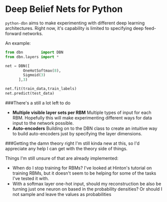 Deep Belief Nets for Python
===========================
`python-dbn` aims to make experimenting with different deep learning 
architectures. Right now, it's capability is limited to specifying deep 
feed-forward networks. 

An example:
```python
from dbn        import DBN
from dbn.layers import *

net = DBN([
		OneHotSoftmax(8),
		Sigmoid(3)
	  ],3)

net.fit(train_data,train_labels)
net.predict(test_data)
```

###There's a still a lot left to do
- **Multiple visible layer sets per RBM**
  Multiple types of input for each RBM. Hopefully this will make
  experimenting different ways for data input to the network possible.
- **Auto-encoders**
  Building on to the DBN class to create an intuitive way to
  build auto-encoders just by specifying the layer dimensions.

###Getting the damn theory right
I'm still kinda new at this, so I'd appreciate any help I can get with the 
theory side of things.

Things I'm still unsure of that are already implemented:
- When do I stop training for RBMs? I've looked at Hinton's tutorial on
  training RBMs, but it doesn't seem to be helping for some of the tasks
  I've tested it with.
- With a softmax layer one-hot input, should my reconstruction be also be 
  turning just one neuron on based in the probability densities? Or should I not 
sample and leave the values as probabilities

